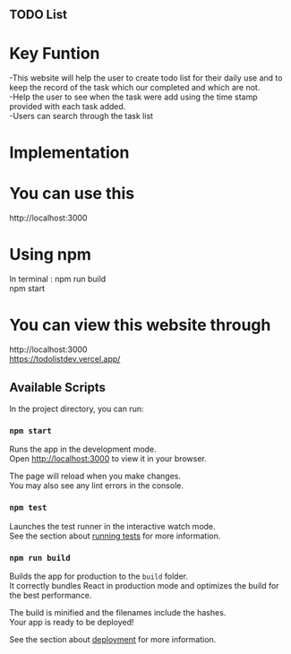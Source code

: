 ## TODO List 
# Key Funtion
-This website will help the user to create todo list for their daily use and to keep the record of the task      which our completed and which are not.
<br>
-Help the user to see when the task were add using the time stamp provided with each task added.
<br>
-Users can search through the task list

# Implementation
#  You can use this 
http://localhost:3000  
# Using npm
 In terminal :
 npm run build
 <br>
 npm start
# You can view this website through
http://localhost:3000  
https://todolistdev.vercel.app/


## Available Scripts

In the project directory, you can run:

### `npm start`

Runs the app in the development mode.\
Open [http://localhost:3000](http://localhost:3000) to view it in your browser.

The page will reload when you make changes.\
You may also see any lint errors in the console.

### `npm test`

Launches the test runner in the interactive watch mode.\
See the section about [running tests](https://facebook.github.io/create-react-app/docs/running-tests) for more information.

### `npm run build`

Builds the app for production to the `build` folder.\
It correctly bundles React in production mode and optimizes the build for the best performance.

The build is minified and the filenames include the hashes.\
Your app is ready to be deployed!

See the section about [deployment](https://facebook.github.io/create-react-app/docs/deployment) for more information.

